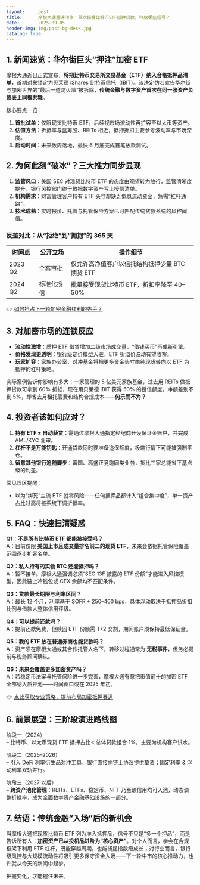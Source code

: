 ```yaml
---
layout:     post
title:      摩根大通重磅动作：首次接受比特币ETF抵押贷款，释放哪些信号？
date:       2025-09-05
header-img: img/post-bg-desk.jpg
catalog: true
---
```


## 1. 新闻速览：华尔街巨头“押注”加密 ETF

摩根大通近日正式宣布，**将把比特币交易所交易基金（ETF）纳入合格抵押品清单**，首期对象锁定为贝莱德 iShares 比特币信托（IBIT）。该决定仿若宣告华尔街与加密世界的“最后一道防火墙”被拆除，**传统金融与数字资产首次在同一张资产负债表上同框共舞**。

核心要点一览：

1. **首批试单**：仅限现货比特币 ETF，后续视市场流动性再扩容至以太币等资产。  
2. **估值方法**：折抵率与蓝筹股、REITs 相近，抵押折扣主要参考波动率与市场深度。  
3. **启动时间**：未来数周落地，最快 6 月底完成首笔放款测试。

## 2. 为何此刻“破冰”？三大推力同步显现

1. **监管风口**：美国 SEC 对现货比特币 ETF 的态度由观望转为放行，监管清晰度提升，银行风控部门终于敢把数字资产写上授信清单。  
2. **机构需求**：财富管理客户持有 ETF 头寸却缺乏低息流动资金，急需“杠杆通路”。  
3. **技术成熟**：实时报价、托管与托管保险方案已可匹配传统贷款系统的风控阈值。

### 反差对比：从“拒绝”到“拥抱”的 365 天

| 时间点 | 公开立场 | 操作细节 |
|---|---|---|
| 2023 Q2 | 个案审批 | 仅允许高净值客户以信托结构抵押少量 BTC 期货 ETF |
| 2024 Q2 | 标准化授信 | 批量接受现货比特币 ETF，折扣率降至 40–50% |

👉 [如何抢占下一轮加密金融红利的先手？](https://okxdog.com/)

## 3. 对加密市场的连锁反应

- **流动性激增**：质押 ETF 借贷增加二级市场成交量，“借钱买币”再成新引擎。  
- **价格发现更透明**：银行级定价模型入驻，ETF 折溢价波动有望收窄。  
- **玩家扩容**：家族办公室、对冲基金将把更多资金头寸由纯现货转向以 ETF 为抵押的杠杆策略。

实际案例告诉你影响有多大：一家管理的 5 亿美元家族基金，过去用 REITs 做抵押贷款可拿到 60% 折抵，现在用贝莱德 IBIT 获得 50% 的授信额度。净额差别不到 5%，却省去月租托管费和结构合规成本——**何乐而不为？**

## 4. 投资者该如何应对？

1. **持有 ETF ≠ 自动获贷**：需通过摩根大通指定经纪商开设保证金账户，并完成 AML/KYC 复审。  
2. **杠杆不是万能钥匙**：开通贷款同时要准备追保额度，极端行情下可能被强制平仓。  
3. **留意其他银行追随脚步**：富国、高盛正竞跑同类业务，货比三家总能省下基点级的利差。

常见误区提醒：

- 以为“绑死”主流 ETF 就零风险——任何抵押品都计入“组合集中度”，单一资产占比过高将被系统下调折抵率。

## 5. FAQ：快速扫清疑惑

**Q1：不是所有比特币 ETF 都能被接受吗？**  
A：目前仅限 **美国上市且成交量排名前二的现货 ETF**，未来会依据托管保险覆盖范围逐步扩容名单。

**Q2：私人持有的实物 BTC 还能抵押吗？**  
A：暂不接单。摩根大通强调必须“SEC 13F 披露的 ETF 份额”才能进入风控模型，因此链上冷钱包或 CEX 余额均不匹配条件。

**Q3：贷款最长期限与利率区间？**  
A：最长 12 个月，利率基于 SOFR + 250–400 bps，具体浮动取决于抵押品折扣比例与借款人整体信用评级。

**Q4：可以提前还款吗？**  
A：提前还款免费，但赎回 ETF 份额需 T+2 交割，期间账户须保持最低保证金。

**Q5：我的 ETF 放在普通券商也能贷款吗？**  
A：资产须在摩根大通或其合作托管人名下，转移过程通常为 **无税事件**，但务必提前与税务顾问确认。

**Q6：未来会覆盖更多加密资产吗？**  
A：若稳定币法案与托管保险进一步完善，摩根大通有意把市值前十的加密 ETF 全部纳入质押池——时间窗口或在 2025 年初。

👉 [点此获取专业策略，提前布局加密抵押赛道](https://okxdog.com/)

## 6. 前景展望：三阶段演进路线图

阶段一（2024）  
– 比特币、以太币现货 ETF 抵押占比＜总体贷款组合 1%，主要为机构客户试水。

阶段二（2025–2026）  
– 引入 DeFi 利率衍生品对冲工具，银行直接向链上协议提供垫资；固定利率 & 浮动利率双轨并行。

阶段三（2027 以后）  
– **跨资产池化管理**：REITs、ETFs、稳定币、NFT 乃至碳信用均可入池，动态调整折抵率，成为全面数字资产金融基础设施的一部分。

## 7. 结语：传统金融“入场”后的新机会

当摩根大通把现货比特币 ETF 列为准入抵押品，信号不只是“多一个押品”，而是告诉所有人：**加密资产已从投机品进阶为“核心资产”**。对个人而言，学会在合规框架下利用 ETF 杠杆，既能穿越周期，也能捕捉指数级成长；对行业而言，银行级风控与大规模流动性将吸引更多保守资金入场——下一轮牛市的核心推动力，也许就从今天的新闻中起步。

把握变化，才能握住未来。